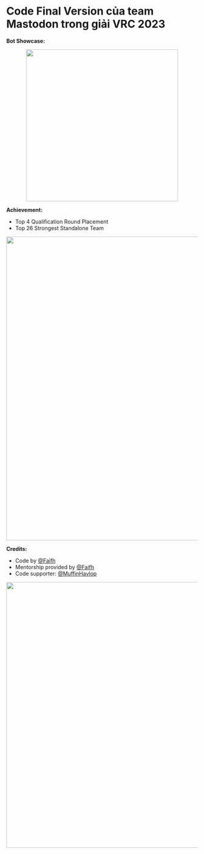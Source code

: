 # Code Final Version của team Mastodon trong giải VRC 2023

**Bot Showcase:**

<p align="center">
<img src="https://github.com/codexcelsior/VRC2023_Mastodon_Final/assets/91497379/37b48918-e7e7-41e3-94e1-8d1b03e92cf1" width="400" height="400" />
</p>

**Achievement:**
+ Top 4 Qualification Round Placement
+ Top 26 Strongest Standalone Team

<p align="center">
<img src="https://github.com/codexcelsior/VRC2023_Mastodon_Final/assets/91497379/5757a509-773f-485a-a2b3-aa1b0801ecf8" width="800" height="800" />
</p>

**Credits:**
+ Code by [@Faifh](https://github.com/Faifh)
+ Mentorship provided by [@Faifh](https://github.com/Faifh)
+ Code supporter: [@MuffinHavlop](https://github.com/MuffinHavlop) 

<p align="center">
<img src="https://github.com/codexcelsior/VRC2023_Mastodon_Final/assets/91497379/4e78cbab-62b4-4d5c-818b-a8b9f3d0e033" width="550" height="700" />
</p>

